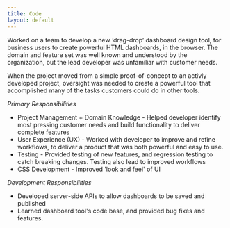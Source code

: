 ```yaml
---
title: Code
layout: default
---
```


Worked on a team to develop a new ‘drag-drop’ dashboard design tool, for business users to create powerful HTML dashboards, in the browser. The domain and feature set was well known and understood by the organization, but the lead developer was unfamiliar with customer needs.

When the project moved from a simple proof-of-concept to an activly developed project, oversight was needed to create a powerful tool that accomplished many of the tasks customers could do in other tools.

*Primary Responsibilities*

+ Project Management + Domain Knowledge - Helped developer identify most pressing customer needs and build functionality to deliver complete features
+ User Experience (UX) - Worked with developer to improve and refine workflows, to deliver a product that was both powerful and easy to use.
+ Testing - Provided testing of new features, and regression testing to catch breaking changes. Testing also lead to improved workflows
+ CSS Development - Improved 'look and feel' of UI

*Development Responsibilities*

+ Developed server-side APIs to allow dashboards to be saved and published
+ Learned dashboard tool's code base, and provided bug fixes and features.
